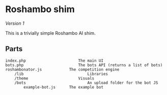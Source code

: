 # Roshambo shim

*Version 1*

This is a trivially simple Roshambo AI shim. 

## Parts

	index.php						The main UI
	bots.php						The bots API (returns a list of bots)
	roshambonator.js			The competition engine
		/lib							Libraries
		/theme						Visuals
		/bots							An upload folder for the bot JS
			example-bot.js		The example bot
